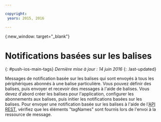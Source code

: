 ```yaml
---

copyright:
 years: 2015, 2016

---
```


{:new_window: target="_blank"}
# Notifications basées sur les balises 
{: #push-ios-main-tags}
*Dernière mise à jour : 14 juin 2016*
{: .last-updated}

Messages de notification basée sur les balises qui sont envoyés à tous les périphériques abonnés à une balise particulière. Vous pouvez définir des balises, puis envoyer et recevoir des messages à l'aide de balises. Vous devez d'abord créer les balises pour l'application, configurer les abonnements aux balises, puis initier les notifications basées sur les balises. Pour envoyer une notification basée sur les balises à l'aide de l'[API REST](https://mobile.{DomainName}/imfpushrestapidocs/), vérifiez que les éléments "tagNames" sont fournis lors de l'envoi à la ressource de message. 
